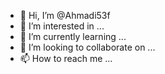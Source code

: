 - 👋 Hi, I’m @Ahmadi53f
- 👀 I’m interested in ...
- 🌱 I’m currently learning ...
- 💞️ I’m looking to collaborate on ...
- 📫 How to reach me ...

<!---
Ahmadi53f/Ahmadi53f is a ✨ special ✨ repository because its `README.md` (this file) appears on your GitHub profile.
You can click the Preview link to take a look at your changes.
--->
